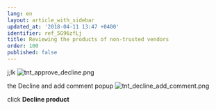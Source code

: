 ```yaml
---
lang: en
layout: article_with_sidebar
updated_at: '2018-04-11 13:47 +0400'
identifier: ref_5G96zfLj
title: Reviewing the products of non-trusted vendors
order: 100
published: false
---
```

j;lk
![tnt_approve_decline.png]({{site.baseurl}}/attachments/ref_5G96zfLj/tnt_approve_decline.png)

the Decline and add comment popup 
![tnt_decline_add_comment.png]({{site.baseurl}}/attachments/ref_5G96zfLj/tnt_decline_add_comment.png)

click **Decline product**
